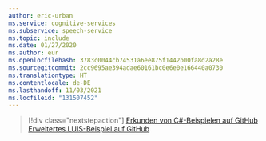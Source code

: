 ```yaml
---
author: eric-urban
ms.service: cognitive-services
ms.subservice: speech-service
ms.topic: include
ms.date: 01/27/2020
ms.author: eur
ms.openlocfilehash: 3783c0044cb74531a6ee875f1442b00fa8d2a28e
ms.sourcegitcommit: 2cc9695ae394adae60161bc0e6e0e166440a0730
ms.translationtype: HT
ms.contentlocale: de-DE
ms.lasthandoff: 11/03/2021
ms.locfileid: "131507452"
---
```

> [!div class="nextstepaction"]
> [Erkunden von C#-Beispielen auf GitHub](https://aka.ms/speech/github-csharp)
> [Erweitertes LUIS-Beispiel auf GitHub](https://github.com/Azure/pizza_luis_bot)
